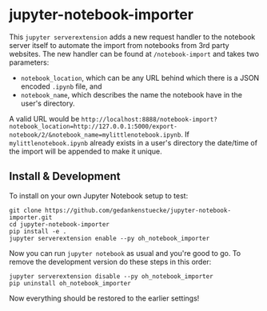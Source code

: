 # jupyter-notebook-importer

This `jupyter serverextension` adds a new request handler to the notebook server itself to automate the import from notebooks from 3rd party websites. The new handler can be found at `/notebook-import` and takes two parameters:

- `notebook_location`, which can be any URL behind which there is a JSON encoded `.ipynb` file, and
- `notebook_name`, which describes the name the notebook have in the user's directory.

A valid URL would be `http://localhost:8888/notebook-import?notebook_location=http://127.0.0.1:5000/export-notebook/2/&notebook_name=mylittlenotebook.ipynb`. If `mylittlenotebook.ipynb` already exists in a user's directory the date/time of the import will be appended to make it unique.

## Install & Development
To install on your own Jupyter Notebook setup to test:

```
git clone https://github.com/gedankenstuecke/jupyter-notebook-importer.git
cd jupyter-notebook-importer
pip install -e .
jupyter serverextension enable --py oh_notebook_importer
```

Now you can run `jupyter notebook` as usual and you're good to go.
To remove the development version do these steps in this order:

```
jupyter serverextension disable --py oh_notebook_importer
pip uninstall oh_notebook_importer
```

Now everything should be restored to the earlier settings!

